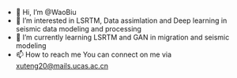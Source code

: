 - 👋 Hi, I’m @WaoBiu
- 👀 I’m interested in LSRTM, Data assimlation and Deep learning in seismic data modeling and processing
- 🌱 I’m currently learning LSRTM and GAN in migration and seismic modeling
- 📫 How to reach me 
       You can connect on me via xuteng20@mails.ucas.ac.cn

<!---
WaoBiu/WaoBiu is a ✨ special ✨ repository because its `README.md` (this file) appears on your GitHub profile.
You can click the Preview link to take a look at your changes.
--->
